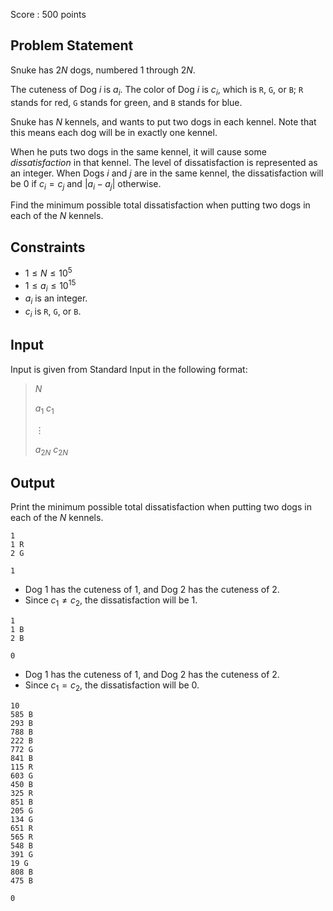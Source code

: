 Score : $500$ points

## Problem Statement

Snuke has $2N$ dogs, numbered $1$ through $2N$.

The cuteness of Dog $i$ is $a_i$.
The color of Dog $i$ is $c_i$, which is `R`, `G`, or `B`; `R` stands for red, `G` stands for green, and `B` stands for blue.

Snuke has $N$ kennels, and wants to put two dogs in each kennel.
Note that this means each dog will be in exactly one kennel.

When he puts two dogs in the same kennel, it will cause some *dissatisfaction* in that kennel.
The level of dissatisfaction is represented as an integer. When Dogs $i$ and $j$ are in the same kennel, the dissatisfaction will be $0$ if $c_i = c_j$ and $|a_i - a_j|$ otherwise.

Find the minimum possible total dissatisfaction when putting two dogs in each of the $N$ kennels.

## Constraints

- $1 \leq N \leq 10^{5}$
- $1 \leq a_i \leq 10^{15}$
- $a_i$ is an integer.
- $c_i$ is `R`, `G`, or `B`.

## Input

Input is given from Standard Input in the following format:

> $N$
> 
> $a_{1}$ $c_{1}$
> 
> $\vdots$
> 
> $a_{2N}$ $c_{2N}$

## Output

Print the minimum possible total dissatisfaction when putting two dogs in each of the $N$ kennels.

```input1
1
1 R
2 G
```

```output1
1
```

- Dog $1$ has the cuteness of $1$, and Dog $2$ has the cuteness of $2$.
- Since $c_1 \neq c_2$, the dissatisfaction will be $1$.

```input2
1
1 B
2 B
```

```output2
0
```

- Dog $1$ has the cuteness of $1$, and Dog $2$ has the cuteness of $2$.
- Since $c_1 = c_2$, the dissatisfaction will be $0$.

```input3
10
585 B
293 B
788 B
222 B
772 G
841 B
115 R
603 G
450 B
325 R
851 B
205 G
134 G
651 R
565 R
548 B
391 G
19 G
808 B
475 B
```

```output3
0
```